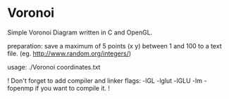 Voronoi
=======

Simple Voronoi Diagram written in C and OpenGL.

preparation:
save a maximum of 5 points (x y) between 1 and 100 to a text file. (eg. http://www.random.org/integers/)

usage:
./Voronoi coordinates.txt


! Don't forget to add compiler and linker flags: -lGL -lglut -lGLU -lm -fopenmp if you want to compile it. !
